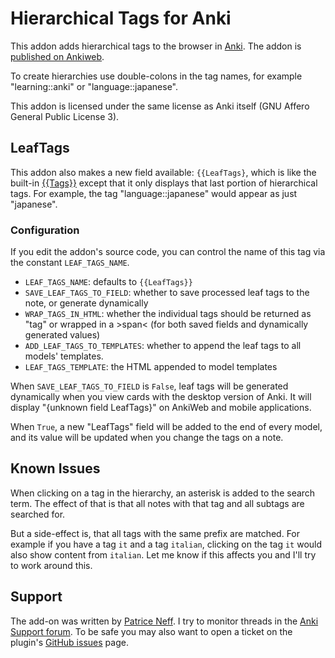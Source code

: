 Hierarchical Tags for Anki
==========================

This addon adds hierarchical tags to the browser in [Anki][]. The addon is
[published on Ankiweb](https://ankiweb.net/shared/info/1089921461).

To create hierarchies use double-colons in the tag names, for example
"learning::anki" or "language::japanese".

This addon is licensed under the same license as Anki itself (GNU Affero
General Public License 3).

## LeafTags

This addon also makes a new field available: `{{LeafTags}`, which is like
the built-in [{{Tags}}](http://ankisrs.net/docs/manual.html#special-fields)
except that it only displays that last portion of hierarchical tags. For
example, the tag "language::japanese" would appear as just "japanese".

### Configuration

If you edit the addon's source code, you can control the name of this tag via
the constant `LEAF_TAGS_NAME`.

- `LEAF_TAGS_NAME`: defaults to `{{LeafTags}}`
- `SAVE_LEAF_TAGS_TO_FIELD`: whether to save processed leaf tags to the note, or generate dynamically
- `WRAP_TAGS_IN_HTML`: whether the individual tags should be returned as "tag" or wrapped in a &gt;span&lt; (for both saved fields and dynamically generated values)
- `ADD_LEAF_TAGS_TO_TEMPLATES`: whether to append the leaf tags to all models' templates.
- `LEAF_TAGS_TEMPLATE`: the HTML appended to model templates

When `SAVE_LEAF_TAGS_TO_FIELD` is `False`, leaf tags will be generated
dynamically when you view cards with the desktop version of Anki. It will
display "{unknown field LeafTags}" on AnkiWeb and mobile applications.

When `True`, a new "LeafTags" field will be added to the end of every model, and
its value will be updated when you change the tags on a note.


## Known Issues

When clicking on a tag in the hierarchy, an asterisk is added to the search
term. The effect of that is that all notes with that tag and all subtags are
searched for.

But a side-effect is, that all tags with the same prefix are matched. For
example if you have a tag ``it`` and a tag ``italian``, clicking on the tag
``it`` would also show content from ``italian``. Let me know if this affects
you and I'll try to work around this.


## Support

The add-on was written by [Patrice Neff][]. I try to monitor threads in the
[Anki Support forum][]. To be safe you may also want to open a ticket on the
plugin's [GitHub issues][] page.


[Anki]: http://ankisrs.net/
[Patrice Neff]: http://patrice.ch/
[Anki support forum]: https://anki.tenderapp.com/discussions/add-ons
[GitHub issues]: https://github.com/pneff/anki-hierarchical-tags/issues
